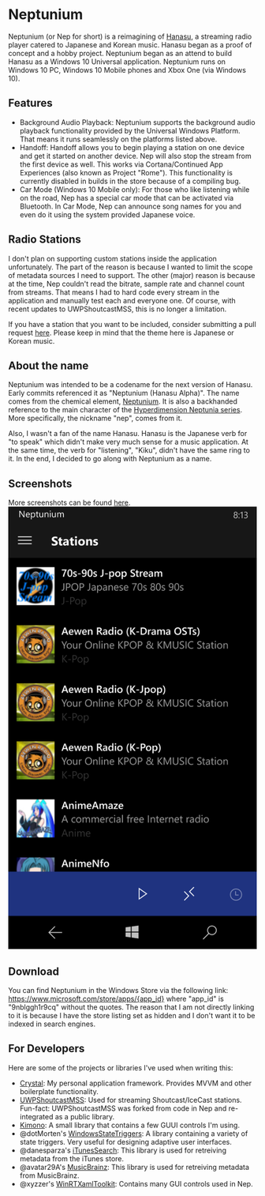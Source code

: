 # Neptunium

Neptunium (or Nep for short) is a reimagining of [Hanasu](https://github.com/Amrykid/Hanasu), a streaming radio player catered to Japanese and Korean music. Hanasu began as a proof of concept and a hobby project. Neptunium began as an attend to build Hanasu as a Windows 10 Universal application. Neptunium runs on Windows 10 PC, Windows 10 Mobile phones and Xbox One (via Windows 10).

## Features
- Background Audio Playback: Neptunium supports the background audio playback functionality provided by the Universal Windows Platform. That means it runs seamlessly on the platforms listed above.
- Handoff: Handoff allows you to begin playing a station on one device and get it started on another device. Nep will also stop the stream from the first device as well. This works via Cortana/Continued App Experiences (also known as Project "Rome"). This functionality is currently disabled in builds in the store because of a compiling bug.
- Car Mode (Windows 10 Mobile only): For those who like listening while on the road, Nep has a special car mode that can be activated via Bluetooth. In Car Mode, Nep can announce song names for you and even do it using the system provided Japanese voice.

## Radio Stations
I don't plan on supporting custom stations inside the application unfortunately. The part of the reason is because I wanted to limit the scope of metadata sources I need to support. The other (major) reason is because at the time, Nep couldn't read the bitrate, sample rate and channel count from streams. That means I had to hard code every stream in the application and manually test each and everyone one. Of course, with recent updates to UWPShoutcastMSS, this is no longer a limitation.

If you have a station that you want to be included, consider submitting a pull request [here](https://github.com/Amrykid/Neptunium-Stations). Please keep in mind that the theme here is Japanese or Korean music.

## About the name
Neptunium was intended to be a codename for the next version of Hanasu. Early commits referenced it as "Neptunium (Hanasu Alpha)". The name comes from the chemical element, [Neptunium](https://en.wikipedia.org/wiki/Neptunium). It is also a backhanded reference to the main character of the [Hyperdimension Neptunia series](https://en.wikipedia.org/wiki/Hyperdimension_Neptunia). More specifically, the nickname "nep", comes from it.

Also, I wasn't a fan of the name Hanasu. Hanasu is the Japanese verb for "to speak" which didn't make very much sense for a music application. At the same time, the verb for "listening", "Kiku", didn't have the same ring to it. In the end, I decided to go along with Neptunium as a name.

## Screenshots
More screenshots can be found [here](https://github.com/Amrykid/Neptunium/wiki/Screenshots).
![img](/img/win10m/win10m-2.png)

## Download
You can find Neptunium in the Windows Store via the following link: https://www.microsoft.com/store/apps/{app_id} where "app_id" is "9nblggh1r9cq" without the quotes. The reason that I am not directly linking to it is because I have the store listing set as hidden and I don't want it to be indexed in search engines.

## For Developers
Here are some of the projects or libraries I've used when writing this:
- [Crystal](https://github.com/Amrykid/Hanasu): My personal application framework. Provides MVVM and other boilerplate functionality.
- [UWPShoutcastMSS](https://github.com/Amrykid/UWPShoutcastMSS): Used for streaming Shoutcast/IceCast stations. Fun-fact: UWPShoutcastMSS was forked from code in Nep and re-integrated as a public library.
- [Kimono](https://github.com/Amrykid/Kimono/): A small library that contains a few GUUI controls I'm using.
- @dotMorten's [WindowsStateTriggers](https://github.com/dotMorten/WindowsStateTriggers/): A library containing a variety of state triggers. Very useful for designing adaptive user interfaces.
- @danesparza's [iTunesSearch](https://github.com/danesparza/iTunesSearch): This library is used for retreiving metadata from the iTunes store.
- @avatar29A's [MusicBrainz](https://github.com/avatar29A/MusicBrainz): This library is used for retreiving metadata from MusicBrainz.
- @xyzzer's [WinRTXamlToolkit](https://github.com/xyzzer/WinRTXamlToolkit/): Contains many GUI controls used in Nep.

